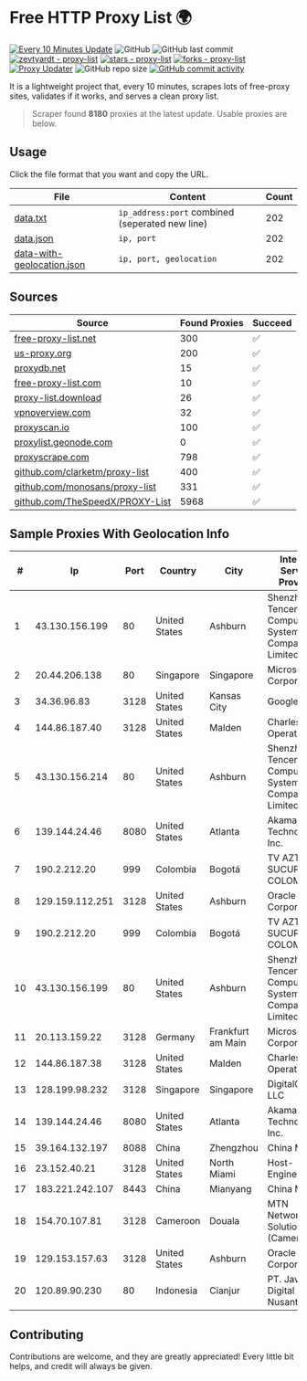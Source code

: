 
# Free HTTP Proxy List 🌍

[![Every 10 Minutes Update](https://github.com/mertguvencli/http-proxy-list/actions/workflows/main.yml/badge.svg?branch=main)](https://github.com/mertguvencli/http-proxy-list/actions/workflows/main.yml)
![GitHub](https://img.shields.io/github/license/mertguvencli/http-proxy-list)
![GitHub last commit](https://img.shields.io/github/last-commit/mertguvencli/http-proxy-list)
[![zevtyardt - proxy-list](https://img.shields.io/static/v1?label=zevtyardt&message=proxy-list&color=blue&logo=github)](https://github.com/zevtyardt/proxy-list "Go to GitHub repo")
[![stars - proxy-list](https://img.shields.io/github/stars/zevtyardt/proxy-list?style=social)](https://github.com/zevtyardt/proxy-list)
[![forks - proxy-list](https://img.shields.io/github/forks/zevtyardt/proxy-list?style=social)](https://github.com/zevtyardt/proxy-list)
[![Proxy Updater](https://github.com/zevtyardt/proxy-list/workflows/Proxy%20Updater/badge.svg)](https://github.com/zevtyardt/proxy-list/actions?query=workflow:"Proxy+Updater")
![GitHub repo size](https://img.shields.io/github/repo-size/zevtyardt/proxy-list)
[![GitHub commit activity](https://img.shields.io/github/commit-activity/m/zevtyardt/proxy-list?logo=commits)](https://github.com/zevtyardt/proxy-list/commits/main)

It is a lightweight project that, every 10 minutes, scrapes lots of free-proxy sites, validates if it works, and serves a clean proxy list.

> Scraper found **8180** proxies at the latest update. Usable proxies are below.

## Usage

Click the file format that you want and copy the URL.

|File|Content|Count|
|----|-------|-----|
|[data.txt](https://raw.githubusercontent.com/mertguvencli/http-proxy-list/main/proxy-list/data.txt)|`ip_address:port` combined (seperated new line)|202|
|[data.json](https://raw.githubusercontent.com/mertguvencli/http-proxy-list/main/proxy-list/data.json)|`ip, port`|202|
|[data-with-geolocation.json](https://raw.githubusercontent.com/mertguvencli/http-proxy-list/main/proxy-list/data-with-geolocation.json)|`ip, port, geolocation`|202|

## Sources

|Source|Found Proxies|Succeed|
|------|-------------|-------|
|[free-proxy-list.net](https://free-proxy-list.net)|300|✅|
|[us-proxy.org](https://www.us-proxy.org)|200|✅|
|[proxydb.net](http://proxydb.net)|15|✅|
|[free-proxy-list.com](https://free-proxy-list.com/?page=&port=&type%5B%5D=http&type%5B%5D=https&up_time=0&search=Search)|10|✅|
|[proxy-list.download](https://www.proxy-list.download/HTTP)|26|✅|
|[vpnoverview.com](https://vpnoverview.com/privacy/anonymous-browsing/free-proxy-servers)|32|✅|
|[proxyscan.io](https://www.proxyscan.io)|100|✅|
|[proxylist.geonode.com](https://proxylist.geonode.com/api/proxy-list?limit=300&page=1&sort_by=lastChecked&sort_type=desc&protocols=http,https)|0|✅|
|[proxyscrape.com](https://api.proxyscrape.com/v2/?request=displayproxies&protocol=http&timeout=10000&country=all&ssl=all&anonymity=all)|798|✅|
|[github.com/clarketm/proxy-list](https://raw.githubusercontent.com/clarketm/proxy-list/master/proxy-list-raw.txt)|400|✅|
|[github.com/monosans/proxy-list](https://raw.githubusercontent.com/monosans/proxy-list/main/proxies/http.txt)|331|✅|
|[github.com/TheSpeedX/PROXY-List](https://raw.githubusercontent.com/TheSpeedX/PROXY-List/master/http.txt)|5968|✅|


## Sample Proxies With Geolocation Info

|#|Ip|Port|Country|City|Internet Service Provider|
|-|--|----|-------|----|-------------------------|
|1|43.130.156.199|80|United States|Ashburn|Shenzhen Tencent Computer Systems Company Limited|
|2|20.44.206.138|80|Singapore|Singapore|Microsoft Corporation|
|3|34.36.96.83|3128|United States|Kansas City|Google LLC|
|4|144.86.187.40|3128|United States|Malden|Charles River Operation|
|5|43.130.156.214|80|United States|Ashburn|Shenzhen Tencent Computer Systems Company Limited|
|6|139.144.24.46|8080|United States|Atlanta|Akamai Technologies, Inc.|
|7|190.2.212.20|999|Colombia|Bogotá|TV AZTECA SUCURSAL COLOMBIA|
|8|129.159.112.251|3128|United States|Ashburn|Oracle Corporation|
|9|190.2.212.20|999|Colombia|Bogotá|TV AZTECA SUCURSAL COLOMBIA|
|10|43.130.156.199|80|United States|Ashburn|Shenzhen Tencent Computer Systems Company Limited|
|11|20.113.159.22|3128|Germany|Frankfurt am Main|Microsoft Corporation|
|12|144.86.187.38|3128|United States|Malden|Charles River Operation|
|13|128.199.98.232|3128|Singapore|Singapore|DigitalOcean, LLC|
|14|139.144.24.46|8080|United States|Atlanta|Akamai Technologies, Inc.|
|15|39.164.132.197|8088|China|Zhengzhou|China Mobile|
|16|23.152.40.21|3128|United States|North Miami|Host-Engine.com|
|17|183.221.242.107|8443|China|Mianyang|China Mobile|
|18|154.70.107.81|3128|Cameroon|Douala|MTN Network Solutions (Cameroon)|
|19|129.153.157.63|3128|United States|Ashburn|Oracle Corporation|
|20|120.89.90.230|80|Indonesia|Cianjur|PT. Java Digital Nusantara|



## Contributing

Contributions are welcome, and they are greatly appreciated! Every
little bit helps, and credit will always be given.


